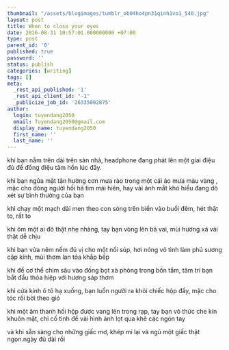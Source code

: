 ```yaml
---
thumbnail: "/assets/blogimages/tumblr_ob04ho4pn31qinh1vo1_540.jpg"
layout: post
title: When to close your eyes
date: 2016-08-31 10:57:01.000000000 +07:00
type: post
parent_id: '0'
published: true
password: ''
status: publish
categories: [writing]
tags: []
meta:
  _rest_api_published: '1'
  _rest_api_client_id: "-1"
  _publicize_job_id: '26335002875'
author:
  login: tuyendang2050
  email: Tuyendang2050@gmail.com
  display_name: tuyendang2050
  first_name: ''
  last_name: ''
---
```

khi bạn nằm trên dài trên sàn nhà, headphone đang phát lên một giai điệu đủ để đồng điệu tâm hồn lúc đấy.


khi bạn ngửa mặt tận hưởng cơn mưa rào trong một cái áo mưa màu vàng , mặc cho dòng người hối hả tìm mái hiên, hay vài ánh mắt khó hiểu đang dò xét sự bình thường của bạn


khi chạy một mạch dài men theo con sóng trên biển vào buổi đêm, hét thật to, rất to


khi ôm một ai đó thật nhẹ nhàng, tay bạn vòng lên bả vai, mùi hương xả vải thật dễ chịu


khi bạn vừa nêm nếm đủ vị cho một nồi súp, hơi nóng vô tình làm phủ sương cặp kính, mùi thơm lan tỏa khắp bếp


khi để cơ thể chìm sâu vào đống bọt xà phòng trong bồn tắm, tâm trí bạn bắt đầu thỏa hiệp với hương sáp thơm


khi cửa kính ô tô hạ xuống, bạn luồn người ra khỏi chiếc hộp đấy, mặc cho tóc rối bời theo gió


khi một âm thanh hồi hộp được vang lên trong rạp, tay bạn vô thức che kín khuôn mặt, chỉ cố tình để vài hình ảnh lọt qua khẽ các ngón tay


và khi sẵn sàng cho những giấc mơ, khép mi lại và ngủ một giấc thật ngon.ngày đủ dài rồi
